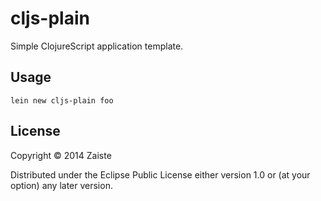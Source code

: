 # cljs-plain

Simple ClojureScript application template.

## Usage

```
lein new cljs-plain foo
```

## License

Copyright © 2014 Zaiste

Distributed under the Eclipse Public License either version 1.0 or (at
your option) any later version.
